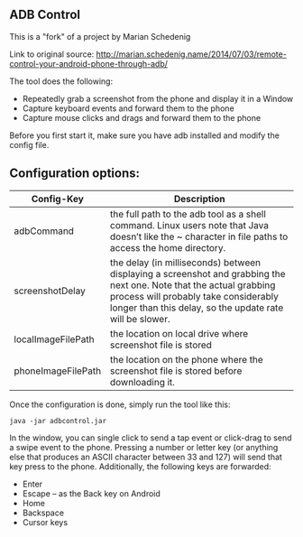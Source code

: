 ## ADB Control

This is a "fork" of a project by Marian Schedenig 

Link to original source:
http://marian.schedenig.name/2014/07/03/remote-control-your-android-phone-through-adb/



The tool does the following:

* Repeatedly grab a screenshot from the phone and display it in a Window
* Capture keyboard events and forward them to the phone
* Capture mouse clicks and drags and forward them to the phone


Before you first start it, make sure you have adb installed and modify the config file.

## Configuration options:

| Config-Key         |Description |
|--------------------|---------|
|adbCommand          |the full path to the adb tool as a shell command. Linux users note that Java doesn’t like the ~ character in file paths to access the home directory. |
|screenshotDelay     |the delay (in milliseconds) between displaying a screenshot and grabbing the next one. Note that the actual grabbing process will probably take considerably longer than this delay, so the update rate will be slower. |
|localImageFilePath  |the location on local drive where screenshot file is stored|
|phoneImageFilePath  |the location on the phone where the screenshot file is stored before downloading it.|



Once the configuration is done, simply run the tool like this:

```java -jar adbcontrol.jar```


In the window, you can single click to send a tap event or click-drag to send a swipe event to the phone. Pressing a number or letter key (or anything else that produces an ASCII character between 33 and 127) will send that key press to the phone. Additionally, the following keys are forwarded:

* Enter
* Escape – as the Back key on Android
* Home
* Backspace
* Cursor keys


